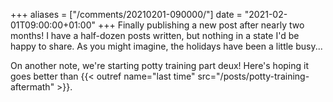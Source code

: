 +++
aliases = ["/comments/20210201-090000/"]
date = "2021-02-01T09:00:00+01:00"
+++
Finally publishing a new post after nearly two months! I have a half-dozen posts written, but nothing in a state I'd be happy to share. As you might imagine, the holidays have been a little busy...

On another note, we're starting potty training part deux! Here's hoping it goes better than {{< outref name="last time" src="/posts/potty-training-aftermath" >}}.
